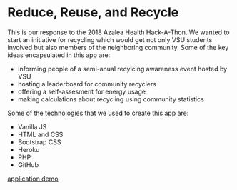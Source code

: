 # Reduce, Reuse, and Recycle

This is our response to the 2018 Azalea Health Hack-A-Thon. We wanted to start an initiative for recycling which would get not only VSU students involved but also members of the neighboring community. Some of the key ideas encapsulated in this app are: 

- informing people of a semi-anual recylcing awareness event hosted by VSU
- hosting a leaderboard for community recyclers
- offering a self-assesment for energy usage 
- making calculations about recycling using community statistics

Some of the technologies that we used to create this app are: 
- Vanilla JS
- HTML and CSS
- Bootstrap CSS
- Heroku
- PHP
- GitHub

[application demo](https://evening-shelf-57192.herokuapp.com/ "application demo")
